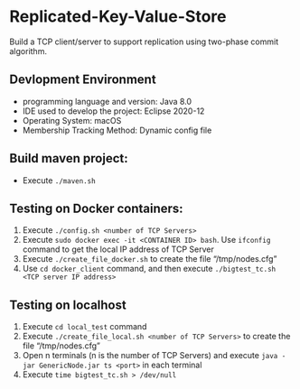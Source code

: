 # Replicated-Key-Value-Store
Build a TCP client/server to support replication using two-phase commit algorithm.

## Devlopment Environment
- programming language and version: Java 8.0
- IDE used to develop the project: Eclipse 2020-12
- Operating System: macOS 
- Membership Tracking Method: Dynamic config file

## Build maven project:
- Execute `./maven.sh` 

## Testing on Docker containers:
1. Execute `./config.sh <number of TCP Servers>`
2. Execute `sudo docker exec -it <CONTAINER ID> bash`. Use `ifconfig` command to get the local IP address of TCP Server
3. Execute `./create_file_docker.sh` to create the file “/tmp/nodes.cfg” 
4. Use `cd docker_client` command, and then execute `./bigtest_tc.sh <TCP server IP address>` 

## Testing on localhost
1. Execute `cd local_test` command
2. Execute `./create_file_local.sh <number of TCP Servers>` to create the file “/tmp/nodes.cfg” 
3. Open n terminals (n is the number of TCP Servers) and execute `java -jar GenericNode.jar ts <port>` in each terminal
4. Execute `time bigtest_tc.sh > /dev/null` 
